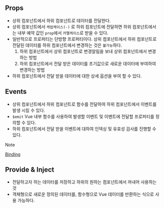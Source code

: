 ## Props

- 상위 컴포넌트에서 하위 컴포넌트로 데이터를 전달한다.
- 상위 컴포넌트에서 `케밥케이스(-)` 로 하위 컴포넌트에 전달하면 하위 컴포넌트에서는 내부 예약 값인 `prop`에서 `카멜케이스`로 받을 수 있다.
- 일반적으로 프로퍼티는 단방향 프로퍼티이다. 상위 컴포넌트에서 하위 컴포넌트로 전달된 데이터를 하위 컴포넌트에서 변경하는 것은 `불가능`하다.
  1. 하위 컴포넌트에서 상위 컴포넌트로 변경알림을 보내 상위 컴포넌트에서 변경하는 방법
  2. 하위 컴포넌트에서 전달 받은 데이터를 초기값으로 새로운 데이터에 부여하여 변경하는 방법
- 하위 컴포넌트에서 전달 받을 데이터에 대한 상세 옵션을 부여 할 수 있다.

## Events

- 상위 컴포넌트에서 하위 컴포넌트로 함수를 전달하여 하위 컴포넌트에서 이벤트를 발생 시킬 수 있다.
- `$emit` Vue 내부 함수를 사용하여 발생할 이벤트 및 이벤트에 전달할 프로퍼티를 정의할 수 있다.
- 하위 컴포넌트에서 전달 받을 이벤트에 대하여 인덱싱 및 유효성 검사를 진행할 수 있다.

> [!NOTE]
>
> [Binding](adv-props.pdf)

## Provide & Inject

- 전달하고자 하는 데이터를 저장하고 하위의 원하는 컴포넌트에서 꺼내어 사용하는것
- 객체형으로 새로운 정의된 데이터를, 함수형으로 Vue 데이터를 반환하는 식으로 사용 가능하다.
